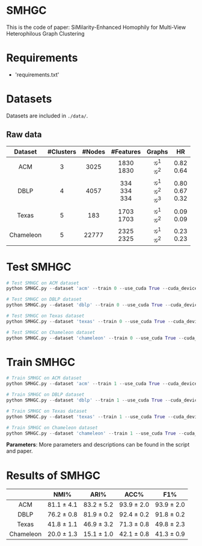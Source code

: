 # SMHGC

This is the code of paper: SiMilarity-Enhanced Homophily for Multi-View Heterophilous Graph Clustering

# Requirements

- 'requirements.txt'

# Datasets

Datasets are included in `./data/`.

## Raw data

|  Dataset  | #Clusters | #Nodes |       #Features       |                           Graphs                            |              HR              |
| :-------: | :-------: | :----: | :-------------------: | :---------------------------------------------------------: | :--------------------------: |
|    ACM    |     3     |  3025  |    1830 <br />1830    |            $\mathcal{G}^1$ <br />$\mathcal{G}^2$            |       0.82 <br />0.64        |
|   DBLP    |     4     |  4057  | 334<br />334<br />334 | $\mathcal{G}^1$ <br />$\mathcal{G}^2$ <br />$\mathcal{G}^3$ | 0.80 <br /> 0.67 <br /> 0.32 |
|   Texas   |     5     |  183   |    1703<br />1703     |            $\mathcal{G}^1$<br />$\mathcal{G}^2$             |        0.09<br />0.09        |
| Chameleon |     5     | 22777  |    2325<br />2325     |            $\mathcal{G}^1$<br />$\mathcal{G}^2$             |        0.23<br />0.23        |

# Test SMHGC

```python
# Test SMHGC on ACM dataset
python SMHGC.py --dataset 'acm' --train 0 --use_cuda True --cuda_device 0

# Test SMHGC on DBLP dataset
python SMHGC.py --dataset 'dblp' --train 0 --use_cuda True --cuda_device 0

# Test SMHGC on Texas dataset
python SMHGC.py --dataset 'texas' --train 0 --use_cuda True --cuda_device 0

# Test SMHGC on Chameleon dataset
python SMHGC.py --dataset 'chameleon' --train 0 --use_cuda True --cuda_device 0
```

# Train SMHGC

```python
# Train SMHGC on ACM dataset
python SMHGC.py --dataset 'acm' --train 1 --use_cuda True --cuda_device 0

# Train SMHGC on DBLP dataset
python SMHGC.py --dataset 'dblp' --train 1 --use_cuda True --cuda_device 0

# Train SMHGC on Texas dataset
python SMHGC.py --dataset 'texas' --train 1 --use_cuda True --cuda_device 0

# Train SMHGC on Chameleon dataset
python SMHGC.py --dataset 'chameleon' --train 1 --use_cuda True --cuda_device 0
```

**Parameters**: More parameters and descriptions can be found in the script and paper.

# Results of SMHGC

|           |      NMI%      |      ARI%      |      ACC%      |      F1%       |
| :-------: | :------------: | :------------: | :------------: | :------------: |
|    ACM    | 81.1 $\pm$ 4.1 | 83.2 $\pm$ 5.2 | 93.9 $\pm$ 2.0 | 93.9 $\pm$ 2.0 |
|   DBLP    | 76.2 $\pm$ 0.8 | 81.9 $\pm$ 0.2 | 92.4 $\pm$ 0.2 | 91.8 $\pm$ 0.2 |
|   Texas   | 41.8 $\pm$ 1.1 | 46.9 $\pm$ 3.2 | 71.3 $\pm$ 0.8 | 49.8 $\pm$ 2.3 |
| Chameleon | 20.0 $\pm$ 1.3 | 15.1 $\pm$ 1.0 | 42.1 $\pm$ 0.8 | 41.3 $\pm$ 0.9 |

